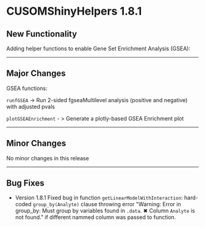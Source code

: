 # CUSOMShinyHelpers 1.8.1

## New Functionality 
Adding helper functions to enable Gene Set Enrichment Analysis (GSEA):

***
## Major Changes 
GSEA functions: 

`runfGSEA` -> Run 2-sided fgseaMultilevel analysis (positive and negative) with adjusted pvals

`plotGSEAEnrichment` - > Generate a plotly-based GSEA Enrichment plot 


***
## Minor Changes
No minor changes in this release

***
## Bug Fixes 
- Version 1.8.1 Fixed bug in function `getLinearModelWithInteraction`: hard-coded `group_by(Analyte)` clause throwing error "Warning: Error in group_by: Must group by variables found in `.data`. ✖ Column `Analyte` is not found." if different nammed column was passed to function.  

